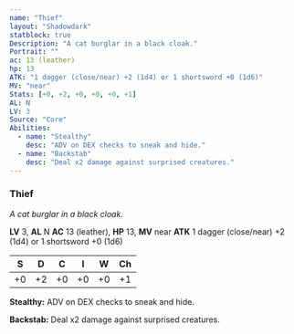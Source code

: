 ```yaml
---
name: "Thief"
layout: "Shadowdark"
statblock: true
Description: "A cat burglar in a black cloak."
Portrait: ""
ac: 13 (leather)
hp: 13
ATK: "1 dagger (close/near) +2 (1d4) or 1 shortsword +0 (1d6)"
MV: "near"
Stats: [+0, +2, +0, +0, +0, +1]
AL: N
LV: 3
Source: "Core"
Abilities:
  - name: "Stealthy"
    desc: "ADV on DEX checks to sneak and hide."
  - name: "Backstab"
    desc: "Deal x2 damage against surprised creatures."
---
```


### Thief

_A cat burglar in a black cloak._

**LV** 3, **AL** N
**AC** 13 (leather), **HP** 13, **MV** near
**ATK** 1 dagger (close/near) +2 (1d4) or 1 shortsword +0 (1d6)

|  S  |  D  |  C  |  I  |  W  |  Ch  |
|:---:|:---:|:---:|:---:|:---:|:----:|
| +0 | +2 | +0 | +0 | +0 | +1 |

**Stealthy:** ADV on DEX checks to sneak and hide.

**Backstab:** Deal x2 damage against surprised creatures.

